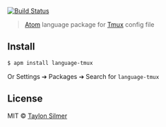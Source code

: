 [![Build Status](https://travis-ci.org/taylon/language-tmux.svg?branch=master)](https://travis-ci.org/taylon/language-tmux)

> [Atom](https://atom.io) language package for [Tmux](http://tmux.github.io/) config file

## Install

```bash
$ apm install language-tmux
```

Or Settings ➔ Packages ➔ Search for `language-tmux`

## License

MIT © [Taylon Silmer](https://github.com/taylon)
